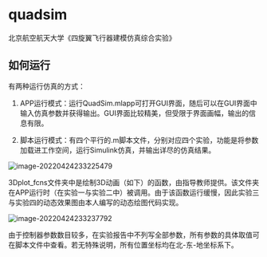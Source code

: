 # quadsim
 北京航空航天大学《四旋翼飞行器建模仿真综合实验》

## 如何运行

有两种运行仿真的方式：

1. APP运行模式：运行QuadSim.mlapp可打开GUI界面，随后可以在GUI界面中输入仿真参数并获得输出。GUI界面比较精美，但受限于界面画幅，输出的信息有限。

2. 脚本运行模式：有四个平行的.m脚本文件，分别对应四个实验，功能是将参数加载进工作空间，运行Simulink仿真，并输出详尽的仿真结果。

![image-20220424233225479](https://raw.githubusercontent.com/Amos-Chen98/Image_bed/main/2022/20220424233225.png)

3Dplot_fcns文件夹中是绘制3D动画（如下）的函数，由指导教师提供。该文件夹在APP运行时（在实验一与实验二中）被调用。由于该函数运行缓慢，因此实验三与实验四的动态效果图由本人编写的动态绘图代码实现。

![image-20220424233237792](https://raw.githubusercontent.com/Amos-Chen98/Image_bed/main/2022/20220424233237.png)

由于控制器参数数目较多，在实验报告中不列写全部参数，所有参数的具体取值可在脚本文件中查看。若无特殊说明，所有位置坐标均在北-东-地坐标系下。

